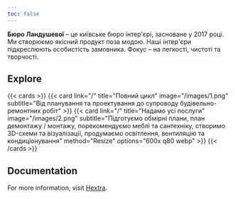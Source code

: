 ```yaml
---
toc: false
---
```


**Бюро Ландушевої** – це київське бюро інтер'єрі, засноване у 2017 році. Ми створюємо якісний продукт поза модою. Наші інтер'єри підкреслюють особистість замовника. Фокус – на легкості, чистоті та творчості.

## Explore

{{< cards >}}
 {{< card link="/" title="Повний цикл" image="/images/1.png" subtitle="Від планування та проектування до супроводу будівельно-ремонтних робіт" >}}
 {{< card link="/" title="Надамо усі послуги" image="/images/2.png" subtitle="Підготуємо обмірні плани, план демонтажу / монтажу, порекомендуємо меблі та сантехніку, створимо 3D-схеми та візуалізації, продумаємо освітлення, вентиляцію та кондиціонування" method="Resize" options="600x q80 webp" >}}
{{< /cards >}}

## Documentation

For more information, visit [Hextra](https://imfing.github.io/hextra).
